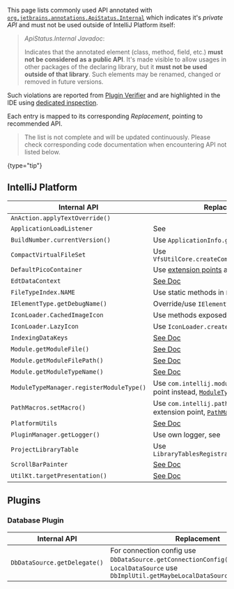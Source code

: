 [//]: # (title: Internal API Migration)

<!-- Copyright 2000-2021 JetBrains s.r.o. and other contributors. Use of this source code is governed by the Apache 2.0 license that can be found in the LICENSE file. -->

This page lists commonly used API annotated with [`org.jetbrains.annotations.ApiStatus.Internal`](https://github.com/JetBrains/java-annotations/blob/master/common/src/main/java/org/jetbrains/annotations/ApiStatus.java) which indicates it's _private API_ and must not be used outside of IntelliJ Platform itself:

 > _ApiStatus.Internal Javadoc_:
 >
 > Indicates that the annotated element (class, method, field, etc.) **must not be considered as a public API**. It's made visible to allow
 > usages in other packages of the declaring library, but it **must not be used outside of that library**. Such elements
 > may be renamed, changed or removed in future versions.

Such violations are reported from [Plugin Verifier](api_changes_list.md#plugin-verifier) and are highlighted in the IDE using [dedicated inspection](api_changes_list.md#ide-support).

Each entry is mapped to its corresponding _Replacement_, pointing to recommended API.

 > The list is not complete and will be updated continuously. Please check corresponding code documentation when encountering API not listed below.
 >
 {type="tip"}

## IntelliJ Platform

| Internal API                             | Replacement                                                                                                                                                                     |
|------------------------------------------|---------------------------------------------------------------------------------------------------------------------------------------------------------------------------------|
| `AnAction.applyTextOverride()`           | [](basic_action_system.md#setting-the-override-text-element)                                                                                                                    |
| `ApplicationLoadListener`                | See [](plugin_components.md#application-startup)                                                                                                                                |
| `BuildNumber.currentVersion()`           | Use `ApplicationInfo.getBuild()`                                                                                                                                                |
| `CompactVirtualFileSet`                  | Use `VfsUtilCore.createCompactVirtualFileSet()`                                                                                                                                 |
| `DefaultPicoContainer`                   | Use [extension points](plugin_extensions.md) and [services](plugin_services.md)                                                                                                 |
| `EdtDataContext`                         | [See Doc](https://github.com/JetBrains/intellij-community/blob/master/platform/platform-impl/src/com/intellij/openapi/actionSystem/impl/EdtDataContext.java)                    |
| `FileTypeIndex.NAME`                     | Use static methods in `FileTypeIndex` directly                                                                                                                                  |
| `IElementType.getDebugName()`            | Override/use `IElementType.toString()`                                                                                                                                          |
| `IconLoader.CachedImageIcon`             | Use methods exposed in `IconLoader`                                                                                                                                             |
| `IconLoader.LazyIcon`                    | Use `IconLoader.createLazy()`                                                                                                                                                   |
| `IndexingDataKeys`                       | [See Doc](https://github.com/JetBrains/intellij-community/blob/master/platform/core-impl/src/com/intellij/util/indexing/IndexingDataKeys.java)                                  |
| `Module.getModuleFile()`                 | [See Doc](https://github.com/JetBrains/intellij-community/blob/master/platform/core-api/src/com/intellij/openapi/module/Module.java#L47)                                        |
| `Module.getModuleFilePath()`             | [See Doc](https://github.com/JetBrains/intellij-community/blob/master/platform/core-api/src/com/intellij/openapi/module/Module.java#L47)                                        |
| `Module.getModuleTypeName()`             | [See Doc](https://github.com/JetBrains/intellij-community/blob/master/platform/core-api/src/com/intellij/openapi/module/Module.java#L180)                                       |
| `ModuleTypeManager.registerModuleType()` | Use `com.intellij.moduleType` extension point instead, [`ModuleType`](upsource:///platform/lang-core/src/com/intellij/openapi/module/ModuleType.java)                           |
| `PathMacros.setMacro()`                  | Use `com.intellij.pathMacroContributor` extension point, [`PathMacroContributor`](upsource:///platform/core-api/src/com/intellij/openapi/application/PathMacroContributor.java) |
| `PlatformUtils`                          | [See Doc](https://github.com/JetBrains/intellij-community/blob/master/platform/core-api/src/com/intellij/util/PlatformUtils.java)                                               |
| `PluginManager.getLogger()`              | Use own logger, see [](ide_infrastructure.md#logging)                                                                                                                           |
| `ProjectLibraryTable`                    | Use `LibraryTablesRegistrar.getLibraryTable()`                                                                                                                                  |
| `ScrollBarPainter`                       | [See Doc](https://github.com/JetBrains/intellij-community/blob/master/platform/platform-api/src/com/intellij/ui/components/ScrollBarPainter.java)                               |
| `UtilKt.targetPresentation()`            | [See Doc](https://github.com/JetBrains/intellij-community/blob/master/platform/lang-impl/src/com/intellij/codeInsight/navigation/util.kt)                                       |

## Plugins

### Database Plugin

| Internal API                 | Replacement                                                                                                                                   |
|------------------------------|-----------------------------------------------------------------------------------------------------------------------------------------------|
| `DbDataSource.getDelegate()` | For connection config use `DbDataSource.getConnectionConfig()`, for `LocalDataSource` use `DbImplUtil.getMaybeLocalDataSource(DasDataSource)` |
